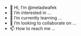 - 👋 Hi, I’m @meladwafek
- 👀 I’m interested in ...
- 🌱 I’m currently learning ...
- 💞️ I’m looking to collaborate on ...
- 📫 How to reach me ...

<!---
meladwafek/meladwafek is a ✨ special ✨ repository because its `README.md` (this file) appears on your GitHub profile.
You can click the Preview link to take a look at your changes.
--->
